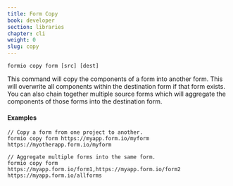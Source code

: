 ```yaml
---
title: Form Copy
book: developer
section: libraries
chapter: cli
weight: 0
slug: copy
---
```

```
formio copy form [src] [dest]
```

This command will copy the components of a form into another form. This will overwrite all components within the destination form if that form exists. You can also chain together multiple source forms which will aggregate the components of those forms into the destination form.

#### Examples
```
// Copy a form from one project to another.
formio copy form https://myapp.form.io/myform https://myotherapp.form.io/myform

// Aggregate multiple forms into the same form.
formio copy form https://myapp.form.io/form1,https://myapp.form.io/form2 https://myapp.form.io/allforms
```